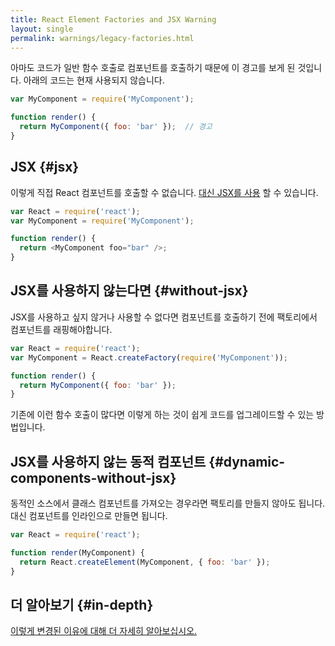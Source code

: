 ```yaml
---
title: React Element Factories and JSX Warning
layout: single
permalink: warnings/legacy-factories.html
---
```


아마도 코드가 일반 함수 호출로 컴포넌트를 호출하기 때문에 이 경고를 보게 된 것입니다. 아래의 코드는 현재 사용되지 않습니다.

```javascript
var MyComponent = require('MyComponent');

function render() {
  return MyComponent({ foo: 'bar' });  // 경고
}
```

## JSX {#jsx}

이렇게 직접 React 컴포넌트를 호출할 수 없습니다. [대신 JSX를 사용](/docs/jsx-in-depth.html) 할 수 있습니다.

```javascript
var React = require('react');
var MyComponent = require('MyComponent');

function render() {
  return <MyComponent foo="bar" />;
}
```

## JSX를 사용하지 않는다면 {#without-jsx}

JSX를 사용하고 싶지 않거나 사용할 수 없다면 컴포넌트를 호출하기 전에 팩토리에서 컴포넌트를 래핑해야합니다.

```javascript
var React = require('react');
var MyComponent = React.createFactory(require('MyComponent'));

function render() {
  return MyComponent({ foo: 'bar' });
}
```

기존에 이런 함수 호출이 많다면 이렇게 하는 것이 쉽게 코드를 업그레이드할 수 있는 방법입니다.

## JSX를 사용하지 않는 동적 컴포넌트 {#dynamic-components-without-jsx}

동적인 소스에서 클래스 컴포넌트를 가져오는 경우라면 팩토리를 만들지 않아도 됩니다. 대신 컴포넌트를 인라인으로 만들면 됩니다.

```javascript
var React = require('react');

function render(MyComponent) {
  return React.createElement(MyComponent, { foo: 'bar' });
}
```

## 더 알아보기 {#in-depth}

[이렇게 변경된 이유에 대해 더 자세히 알아보십시오.](https://gist.github.com/sebmarkbage/d7bce729f38730399d28)
